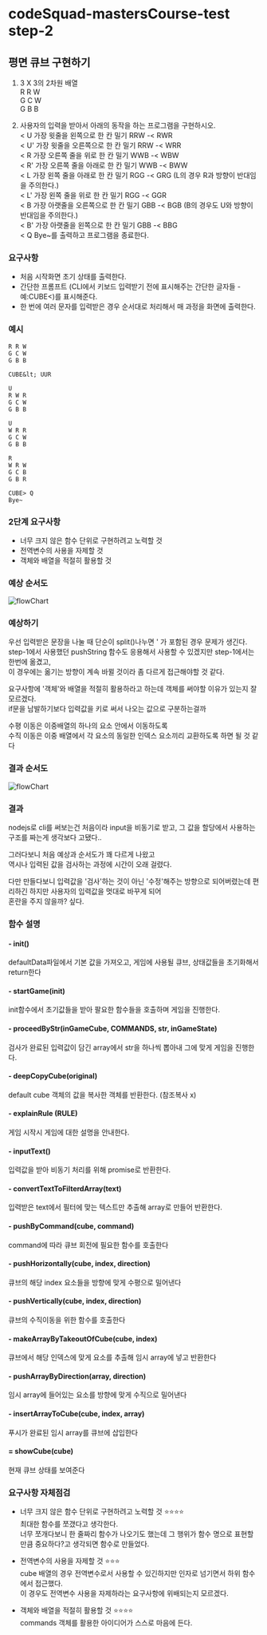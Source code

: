 # codeSquad-mastersCourse-test step-2

## 평면 큐브 구현하기

1. 3 X 3의 2차원 배열  
   R R W  
   G C W  
   G B B

2. 사용자의 입력을 받아서 아래의 동작을 하는 프로그램을 구현하시오.  
   &lt; U 가장 윗줄을 왼쪽으로 한 칸 밀기 RRW -&lt; RWR  
   &lt; U' 가장 윗줄을 오른쪽으로 한 칸 밀기 RRW -&lt; WRR  
   &lt; R 가장 오른쪽 줄을 위로 한 칸 밀기 WWB -&lt; WBW  
   &lt; R' 가장 오른쪽 줄을 아래로 한 칸 밀기 WWB -&lt; BWW  
   &lt; L 가장 왼쪽 줄을 아래로 한 칸 밀기 RGG -&lt; GRG (L의 경우 R과 방향이 반대임을 주의한다.)  
   &lt; L' 가장 왼쪽 줄을 위로 한 칸 밀기 RGG -&lt; GGR  
   &lt; B 가장 아랫줄을 오른쪽으로 한 칸 밀기 GBB -&lt; BGB (B의 경우도 U와 방향이 반대임을 주의한다.)  
   &lt; B' 가장 아랫줄을 왼쪽으로 한 칸 밀기 GBB -&lt; BBG  
   &lt; Q Bye~를 출력하고 프로그램을 종료한다.

### 요구사항

- 처음 시작화면 초기 상태를 출력한다.
- 간단한 프롬프트 (CLI에서 키보드 입력받기 전에 표시해주는 간단한 글자들 -예:CUBE&lt;)를 표시해준다.
- 한 번에 여러 문자를 입력받은 경우 순서대로 처리해서 매 과정을 화면에 출력한다.

### 예시

    R R W
    G C W
    G B B

    CUBE&lt; UUR

    U
    R W R
    G C W
    G B B

    U
    W R R
    G C W
    G B B

    R
    W R W
    G C B
    G B R

    CUBE> Q
    Bye~

### 2단계 요구사항

- 너무 크지 않은 함수 단위로 구현하려고 노력할 것
- 전역변수의 사용을 자제할 것
- 객체와 배열을 적절히 활용할 것

### 예상 순서도

![flowChart](./step-2/img/before_step-2.png)

### 예상하기

우선 입력받은 문장을 나눌 때 단순이 split()나누면 ' 가 포함된 경우 문제가 생긴다.  
step-1에서 사용했던 pushString 함수도 응용해서 사용할 수 있겠지만 step-1에서는 한번에 옮겼고,  
이 경우에는 옮기는 방향이 계속 바뀔 것이라 좀 다르게 접근해야할 것 같다.

요구사항에 '객체'와 배열을 적절히 활용하라고 하는데 객체를 써야할 이유가 있는지 잘 모르겠다.  
if문을 남발하기보다 입력값을 키로 써서 나오는 값으로 구분하는걸까

수평 이동은 이중배열의 하나의 요소 안에서 이동하도록  
수직 이동은 이중 배열에서 각 요소의 동일한 인덱스 요소끼리 교환하도록 하면 될 것 같다

### 결과 순서도

![flowChart](./step-2/img/after_step-2.png)

### 결과

nodejs로 cli를 써보는건 처음이라 input을 비동기로 받고, 그 값을 할당에서 사용하는 구조를 짜는게 생각보다 고됐다..

그러다보니 처음 예상과 순서도가 꽤 다르게 나왔고  
역시나 입력된 값을 검사하는 과정에 시간이 오래 걸렸다.

다만 만들다보니 입력값을 '검사'하는 것이 아닌 '수정'해주는 방향으로 되어버렸는데 편리하긴 하지만 사용자의 입력값을 멋대로 바꾸게 되어  
혼란을 주지 않을까? 싶다.

### 함수 설명

#### - init()

defaultData파일에서 기본 값을 가져오고, 게임에 사용될 큐브, 상태값들을 초기화해서 return한다

#### - startGame(init)

init함수에서 초기값들을 받아 팔요한 함수들을 호출하며 게임을 진행한다.

#### - proceedByStr(inGameCube, COMMANDS, str, inGameState)

검사가 완료된 입력값이 담긴 array에서 str을 하나씩 뽑아내 그에 맞게 게임을 진행한다.

#### - deepCopyCube(original)

default cube 객체의 값을 복사한 객체를 반환한다. (참조복사 x)

#### - explainRule (RULE)

게임 시작시 게임에 대한 설명을 안내한다.

#### - inputText()

입력값을 받아 비동기 처리를 위해 promise로 반환한다.

#### - convertTextToFilterdArray(text)

입력받은 text에서 필터에 맞는 텍스트만 추출해 array로 만들어 반환한다.

#### - pushByCommand(cube, command)

command에 따라 큐브 회전에 필요한 함수를 호출한다

#### - pushHorizontally(cube, index, direction)

큐브의 해당 index 요소들을 방향에 맞게 수평으로 밀어낸다

#### - pushVertically(cube, index, direction)

큐브의 수직이동을 위한 함수를 호출한다

#### - makeArrayByTakeoutOfCube(cube, index)

큐브에서 해당 인덱스에 맞게 요소를 추출해 임시 array에 넣고 반환한다

#### - pushArrayByDirection(array, direction)

임시 array에 들어있는 요소를 방향에 맞게 수직으로 밀어낸다

#### - insertArrayToCube(cube, index, array)

푸시가 완료된 임시 array를 큐브에 삽입한다

#### = showCube(cube)

현재 큐브 상태를 보여준다

### 요구사항 자체점검

- 너무 크지 않은 함수 단위로 구현하려고 노력할 것 :star::star::star::star:  
  최대한 함수를 쪼갰다고 생각한다.  
  너무 쪼개다보니 한 줄짜리 함수가 나오기도 했는데 그 행위가 함수 명으로 표현할 만큼 중요하다?고 생각되면 함수로 만들었다.

- 전역변수의 사용을 자제할 것 :star::star::star:  
  cube 배열의 경우 전역변수로서 사용할 수 있긴하지만 인자로 넘기면서 하위 함수에서 접근했다.  
  이 경우도 전역변수 사용을 자제하라는 요구사항에 위배되는지 모르겠다.
- 객체와 배열을 적절히 활용할 것 :star::star::star::star:  
  commands 객체를 활용한 아이디어가 스스로 마음에 든다.
